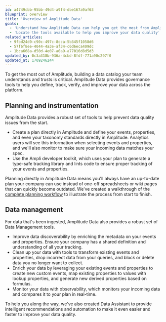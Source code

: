 ```yaml
---
id: a4749cbb-95bb-49d4-a9f4-dbe167a9af63
blueprint: overview
title: 'Overview of Amplitude Data'
goals:
  - 'Understand how Amplitude Data can help you get the most from Amplitude'
  - 'Locate the tools available to help you improve your data quality'
related_articles:
  - 9fbd24d0-c90c-497c-8cca-5b345f1058d6
  - 57f6f8ee-4044-4a3e-af34-c6d6eca409dc
  - 1bca668a-d50d-4e07-a0a9-a77016d8d5d3
updated_by: 0c3a318b-936a-4cbd-8fdf-771a90c297f0
updated_at: 1709246244
---
```

To get the most out of Amplitude, building a data catalog your team understands and trusts is critical. Amplitude Data provides governance tools to help you define, track, verify, and improve your data across the platform.

## Planning and instrumentation

Amplitude Data provides a robust set of tools to help prevent data quality issues from the start.

* Create a plan directly in Amplitude and define your events, properties, and even your taxonomy standards directly in Amplitude. Analytics users will see this information when selecting events and properties, and we'll also monitor to make sure your incoming data matches your spec.
* Use the Ampli developer toolkit, which uses your plan to generate a type-safe tracking library and lints code to ensure proper tracking of your events and properties.

Planning directly in Amplitude Data means you'll always have an up-to-date plan your company can use instead of one-off spreadsheets or wiki pages that can quickly become outdated. We've created a walkthrough of the [complete planning workflow](/data/data-planning-workflow) to illustrate the process from start to finish.

## Data management

For data that's been ingested, Amplitude Data also provides a robust set of Data Management tools.

* Improve data discoverability by enriching the metadata on your events and properties. Ensure your company has a shared definition and understanding of all your tracking.
* Clean up your data with tools to transform existing events and properties, drop incorrect data from your queries, and block or delete data you no longer want to collect.
* Enrich your data by leveraging your existing events and properties to create new custom events, map existing properties to values with lookup properties, and generate new derived properties based on formulas.
* Monitor your data with observability, which monitors your incoming data and compares it to your plan in real-time.

To help you along the way, we've also created Data Assistant to provide intelligent recommendations and automation to make it even easier and faster to improve your data quality.